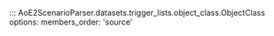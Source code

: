 ::: AoE2ScenarioParser.datasets.trigger_lists.object_class.ObjectClass
    options:
      members_order: 'source'